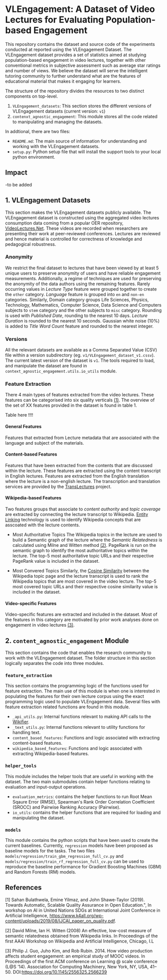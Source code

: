 # VLEngagement: A Dataset of Video Lectures for Evaluating Population-based Engagement

This repository contains the dataset and source code of the experiments conducted at reported using the VLEngagement 
Dataset. The VLEngagement dataset provides a set of statistics aimed at studying population-based engagement 
in video lectures, together with other conventional metrics in subjective assessment such as average star ratings and 
number of views. We believe the dataset will serve the intelligent tutoring community to further 
understand what are the features of educational material that makes it engaging for learners. 

The structure of the repository divides the resources to two distinct components on top-level.
1. `VLEngagement_datasets`: This section stores the different versions of VLEngagement datasets (current version: `v1`)  
2. `contenxt_agnostic_engagement`: This module stores all the code related to manipulating and managing the datasets. 

In addtional, there are two files:
- `README.md`: The main source of information for understanding and working with the VLEngagement datasets.
- `setup.py`: Python setup file that will install the support tools to your local python environment. 

## Impact
-to be added

## 1. VLEngagement Datasets
This section makes the VLEngagement datasets publicly available. The VLEngagement dataset is constructed using the
 aggregated video lectures consumption data coming from a popular OER repository, 
 [VideoLectures.Net](http://videolectures.net/). These videos are recorded when researchers are presenting their work at 
 peer-reviewed conferences. Lectures are reviewed and hence material is controlled for correctness of knowledge and 
 pedagogical robustness. 
 
 ### Anonymity
 We restrict the final dataset to lectures that have been viewed by at least 5 unique users to preserve anonymity of 
 users and have reliable engagement measurements. Additionally, a regime of techniques are used for preserving the
  anonymity of the data authors using the remaining features. Rarely occurring values in *Lecture Type* feature were 
  grouped together to create the `other` category. *Language* feature is grouped into `en` and `non-en` categories. 
  Similarly, Domain category groups Life Sciences, Physics, Technology, Mathematics, Computer Science, Data Science 
  and Computers subjects to `stem` category and the other subjects to `misc` category. Rounding is used with 
  *Published Date*, rounding to the nearest 10 days. *Lecture Duration* is rounded to the nearest 10 seconds. 
  Gaussian white noise (10%) is added to *Title Word Count* feature and rounded to the nearest integer.

### Versions
All the relevant datasets are available as a Comma Separated Value (CSV) file within a version subdirectory 
(eg. `v1/VLEngagement_dataset_v1.cssv`). The current latest version of the dataset is `v1`. The tools required to load,
and manipulate the dataset are found in `context_agnostic_engagement.utils.io_utils` module.  
 
### Feature Extraction
There 4 main types of features extracted from the video lectures. These features can be categorised into six quality 
verticals [(1)](https://www.k4all.org/wp-content/uploads/2019/08/IJCAI_paper_on_quality.pdf). The overview of the set of XX features provided in the 
dataset is found in table 1.

Table here !!!!

#### General Features
Features that extracted from Lecture metadata that are associated with the language and subject of the materials.

#### Content-based Features
Features that have been extracted from the contents that are discussed within the lecture. These features are extracted
using the content transcript in English lectures. Features are extracted from the English translation where the lecture
is a non-english lecture. The transcription and translation services are provided by the 
[TransLectures](https://www.mllp.upv.es/projects/translectures/) project.

#### Wikipedia-based Features
Two features groups that associate to *content authority* and *topic coverage* are extracted by connecting the lecture 
transcript to Wikipedia. [Entity Linking](http://www.wikifier.org/) technology is used to identify Wikipedia concepts 
that are asscoated with the lecture contents. 

- Most Authoritative Topics
The Wikipedia topics in the lecture are used to build a Semantic graph of the lecture where the *Semantic Relatedness* 
is calculated using Milne and Witten method [(2)](https://www.aaai.org/Papers/Workshops/2008/WS-08-15/WS08-15-005.pdf). 
PageRank is run on the semantic graph to identify the most authoritative topics within the lecture. The top-5 most 
authoritative topic URLs and their respective PageRank value is included in the dataset.  

- Most Convered Topics
Similarly, the [Cosine Similarity](https://www.sciencedirect.com/topics/computer-science/cosine-similarity) between
 the Wikipedia topic page and the lecture transcript is used to rank the Wikipedia topics that are most covered in the 
 video lecture. The top-5 most covered topic URLs and their respective cosine similarity value is included in the 
 dataset.

#### Video-specific Features
Video-specific features are extracted and included in the dataset. Most of the features in this category are motivated
by prior work analyses done on engagement in video lectures [(3)](https://doi.org/10.1145/2556325.2566239). 

## 2. `content_agnostic_engagement` Module
This section contains the code that enables the research community to work with the VLEngagement dataset. The folder
structure in this section logically separates the code into three modules.
### `feature_extraction`
This section contains the programming logic of the functions used for feature extraction. The main use of this module
is when one is interested in populating the features for their own lecture corpus using the exact programming logic used
to populate VLEngagement data. Several files with feature extraction related functions are found in this module.
- `_api_utils.py`: Internal functions relevant to making API calls to the [Wikifier](http://www.wikifier.org/).
- `_text_utils.py`: Internal functions relevant to utility functions for handling text.
- `content_based_features`: Functions and logic associated with extracting content-based features.
- `wikipedia_based_features`: Functions and logic associated with extracting Wikipedia-based features.

### `helper_tools`
This module includes the helper tools that are useful in working with the dataset. The two main submodules contain 
helper functions relating to evaluation and input-output operations. 
- `evaluation_metrics`: contains the helper functions to run Root Mean Sqaure Error (RMSE), Spearman's Rank Order 
Correlation Coefficient (SROCC) and Pairwise Ranking Accuracy (Pairwise). 
- `io_utils`: contains the helper functions that are required for loading and manipulating the dataset. 

### `models` 
This module contains the python scripts that have been used to create the current baselines. Currently, `regression` 
models have been proposed as baseline models for the tasks. The two files `models/regression/train_gbm_regression_full_cv.py` 
and `models/regression/train_rf_regression_full_cv.py` can be used to reproduce the baseline performance for Gradient 
Boosting Machines (GBM) and Random Forests (RM) models.



## References
[1] Sahan Bulathwela, Emine Yilmaz, and John Shawe-Taylor (2019). Towards Automatic, Scalable Quality Assurance in Open 
Education.", In workshop on AI in United Nations SDGs at International Joint Conference in Artificial Intelligence,
 https://www.k4all.org/wp-content/uploads/2019/08/IJCAI_paper_on_quality.pdf.

[2] David Milne, Ian H. Witten (2008) An effective, low-cost measure of semantic relatedness obtained from Wikipedia 
links. In Proceedings of the first AAAI Workshop on Wikipedia and Artificial Intelligence, Chicago, I.L 

[3] Philip J. Guo, Juho Kim, and Rob Rubin. 2014. How video production affects student engagement: an empirical study 
of MOOC videos. In Proceedings of the first ACM conference on Learning @ scale conference (L@S ’14).
 Association for Computing Machinery, New York, NY, USA, 41–50. DOI:https://doi.org/10.1145/2556325.2566239